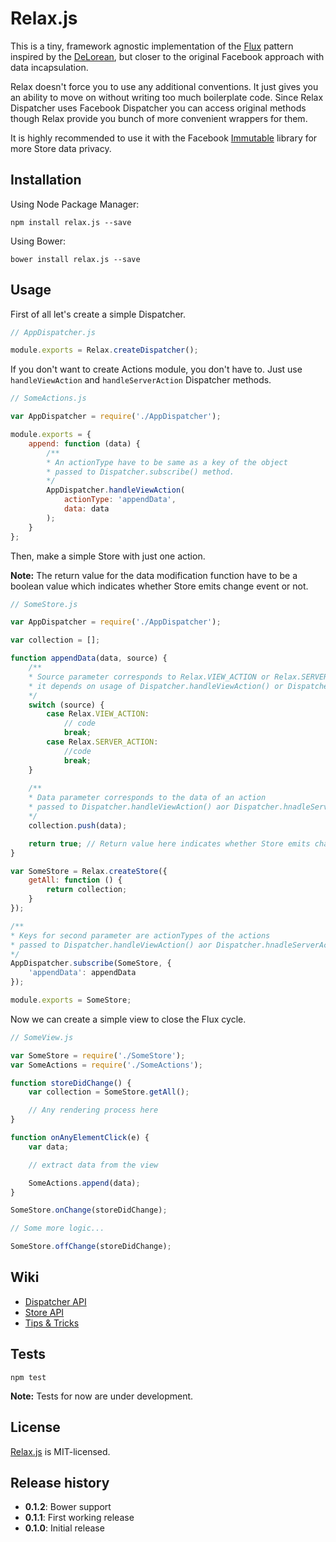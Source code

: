 Relax.js
========

This is a tiny, framework agnostic implementation of the [Flux](https://github.com/facebook/flux) pattern inspired by the [DeLorean](https://github.com/deloreanjs/delorean), but closer to the original Facebook approach with data incapsulation.

Relax doesn't force you to use any additional conventions. It just gives you an ability to move on without writing too much boilerplate code. Since Relax Dispatcher uses Facebook Dispatcher you can access original methods though Relax provide you bunch of more convenient wrappers for them.

It is highly recommended to use it with the Facebook [Immutable](https://github.com/facebook/immutable-js) library for more Store data privacy.

## Installation

Using Node Package Manager:

    npm install relax.js --save

Using Bower:

    bower install relax.js --save

## Usage

First of all let's create a simple Dispatcher.
```javascript
// AppDispatcher.js

module.exports = Relax.createDispatcher();
```

If you don't want to create Actions module, you don't have to. Just use ```handleViewAction``` and ```handleServerAction``` Dispatcher methods.
```javascript
// SomeActions.js

var AppDispatcher = require('./AppDispatcher');

module.exports = {
    append: function (data) {
        /**
        * An actionType have to be same as a key of the object
        * passed to Dispatcher.subscribe() method.
        */
        AppDispatcher.handleViewAction(
            actionType: 'appendData',
            data: data
        );
    }
};
```

Then, make a simple Store with just one action.

**Note:** The return value for the data modification function have to be a boolean value which indicates whether Store emits change event or not.
```javascript
// SomeStore.js

var AppDispatcher = require('./AppDispatcher');

var collection = [];

function appendData(data, source) {
    /** 
    * Source parameter corresponds to Relax.VIEW_ACTION or Relax.SERVER_ACTION
    * it depends on usage of Dispatcher.handleViewAction() or Dispatcher.handleServerAction()
    */
    switch (source) {
        case Relax.VIEW_ACTION:
            // code
            break;
        case Relax.SERVER_ACTION:
            //code
            break;
    }
    
    /**
    * Data parameter corresponds to the data of an action
    * passed to Dispatcher.handleViewAction() aor Dispatcher.hnadleServerAction()
    */
    collection.push(data);

    return true; // Return value here indicates whether Store emits change event or not
}

var SomeStore = Relax.createStore({
    getAll: function () {
        return collection;
    }
});

/**
* Keys for second parameter are actionTypes of the actions
* passed to Dispatcher.handleViewAction() aor Dispatcher.hnadleServerAction()
*/
AppDispatcher.subscribe(SomeStore, {
    'appendData': appendData
});

module.exports = SomeStore;
```

Now we can create a simple view to close the Flux cycle.
```javascript
// SomeView.js

var SomeStore = require('./SomeStore');
var SomeActions = require('./SomeActions');

function storeDidChange() {
    var collection = SomeStore.getAll();

    // Any rendering process here
}

function onAnyElementClick(e) {
    var data;

    // extract data from the view

    SomeActions.append(data);
}

SomeStore.onChange(storeDidChange);

// Some more logic...

SomeStore.offChange(storeDidChange);
```

## Wiki

* [Dispatcher API](https://github.com/gyzerok/relax.js/wiki/Dispatcher-API)
* [Store API](https://github.com/gyzerok/relax.js/wiki/Store-API)
* [Tips & Tricks](https://github.com/gyzerok/relax.js/wiki/Tips-&-Tricks)

## Tests

    npm test

**Note:** Tests for now are under development.

## License

[Relax.js](https://github.com/gyzerok/relax.js) is MIT-licensed.

## Release history

* **0.1.2**: Bower support
* **0.1.1**: First working release
* **0.1.0**: Initial release
